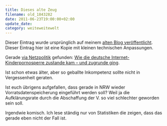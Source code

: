 ```yaml
---
title: Dieses alte Zeug
filename: old_1843282
date: 2011-06-23T19:00:00+02:00
update_date:
category: weiteweitewelt
---
```

Dieser Eintrag wurde ursprünglich auf meinem [alten Blog veröffentlicht](https://stu.blogger.de/stories/1843282/). Dieser Eintrag hier ist eine Kopie mit kleinen technischen Anpassungen.

Gerade [via Netzpolitik](https://netzpolitik.org/2011/ruckblick-wie-zensursula-auf-den-weg-gebracht-wurde/) gefunden: [Wie die deutsche Internet-Kinderpornosperre zustande kam – und zugrunde ging](http://www.danisch.de/blog/2011/06/21/wie-die-deutsche-internet-kinderpornosperre-zustande-kam-und-zugrunde-ging/).

Ist schon etwas älter, aber so geballte Inkompetenz sollte nicht in Vergessenheit geraten.

Ist euch übrigens aufgefallen, dass gerade in NRW wieder Vorratsdatenspeicherung eingeführt werden soll? Weil ja die Aufklärungsrate durch die Abschaffung der V. so viel schlechter geworden sein soll.

Irgendwie komisch. Ich lese ständig nur von Statistiken die zeigen, dass das gerade eben nicht der Fall ist.
